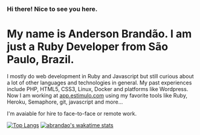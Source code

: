 ### Hi there! Nice to see you here.

# My name is Anderson Brandão. I am just a Ruby Developer from São Paulo, Brazil.

I mostly do web development in Ruby and Javascript but still curious about a lot of other languages and technologies in general. My past experiences include PHP, HTML5, CSS3, Linux, Docker and platforms like Wordpress. Now I am working at [app.estimulo.com](https://app.estimulo2020.org/) using my favorite tools like Ruby, Heroku, Semaphore, git, javascript and more...

I'm avaiable for hire to face-to-face or remote work.

[![Top Langs](https://github-readme-stats.vercel.app/api/top-langs/?username=abrandao&layout=compact&langs_count=10)](https://github.com/anuraghazra/github-readme-stats)
[![abrandao's wakatime stats](https://github-readme-stats.vercel.app/api/wakatime?username=abrandao&layout=compact)](https://github.com/anuraghazra/github-readme-stats)

